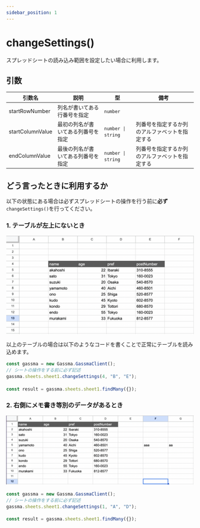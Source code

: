 ```yaml
---
sidebar_position: 1
---
```


# changeSettings()

スプレッドシートの読み込み範囲を設定したい場合に利用します。

## 引数

| 引数名           | 説明                               | 型                 | 備考                                           |
| ---------------- | ---------------------------------- | ------------------ | ---------------------------------------------- |
| startRowNumber   | 列名が書いてある行番号を指定       | `number`           |
| startColumnValue | 最初の列名が書いてある列番号を指定 | `number \| string` | 列番号を指定するか列のアルファベットを指定する |
| endColumnValue   | 最後の列名が書いてある列番号を指定 | `number \| string` | 列番号を指定するか列のアルファベットを指定する |

## どう言ったときに利用するか

以下の状態にある場合は必ずスプレッドシートの操作を行う前に**必ず**`changeSettings()`を行ってください。

### 1. テーブルが左上にないとき

![左上にないテーブル](./img/settingExample.png)

以上のテーブルの場合は以下のようなコードを書くことで正常にテーブルを読み込めます。

```ts
const gassma = new Gassma.GassmaClient();
// シートの操作をする前に必ず記述
gassma.sheets.sheet1.changeSettings(4, "B", "E");

const result = gassma.sheets.sheet1.findMany({});
```

### 2. 右側にメモ書き等別のデータがあるとき

![別のデータがあるテーブル](./img/settingExample2.png)

```ts
const gassma = new Gassma.GassmaClient();
// シートの操作をする前に必ず記述
gassma.sheets.sheet1.changeSettings(1, "A", "D");

const result = gassma.sheets.sheet1.findMany({});
```
